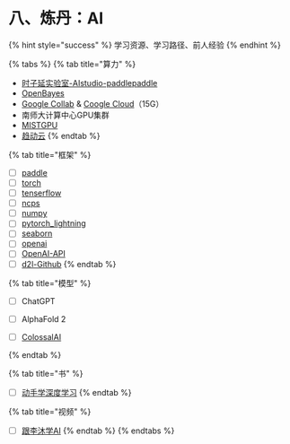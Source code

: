 # 八、炼丹：AI

{% hint style="success" %}
学习资源、学习路径、前人经验
{% endhint %}

{% tabs %}
{% tab title="算力" %}
* [时子延实验室-AIstudio-paddlepaddle](https://aistudio.baidu.com/aistudio/projectdetail/5588234)
* [OpenBayes](https://openbayes.com/)
* [Google Collab](https://colab.research.google.com/drive/1-MPoOR79eM\_oMg0s8Hmu0ZgEOw6-jCFG#scrollTo=GLysaga2q2uR) & [Coogle Cloud](https://drive.google.com/drive/search?q=owner:me%20\(type:application/vnd.google.colaboratory%20||%20type:application/vnd.google.colab\))（15G）
* 南师大计算中心GPU集群
* [MISTGPU](https://mistgpu.com/)
* [趋动云](https://virtaicloud.com/)
{% endtab %}

{% tab title="框架" %}
* [ ] [paddle](https://www.paddlepaddle.org.cn/documentation/docs/zh/api/index\_cn.html)
* [ ] [torch](https://pytorch-cn.readthedocs.io/zh/latest/package\_references/torch/)
* [ ] [tenserflow](https://tensorflow.google.cn/?hl=zh-cn)
* [ ] [ncps](https://github.com/mlech26l/ncps)
* [ ] [numpy](https://www.numpy.org.cn/)
* [ ] [pytorch\_lightning](https://pytorch-lightning.readthedocs.io/en/stable/index.html)
* [ ] [seaborn](https://seaborn.pydata.org/)
* [ ] [openai](https://pypi.org/project/openai/)
* [ ] [OpenAI-API](https://platform.openai.com/docs/introduction)
* [ ] [d2l-Github](https://github.com/d2l-ai/d2l-zh/releases)
{% endtab %}

{% tab title="模型" %}
* [ ] ChatGPT
* [ ] AlphaFold 2
* [ ] [ColossalAI](https://colossalai.org/)


{% endtab %}

{% tab title="书" %}
* [ ] [动手学深度学习](https://zh-v2.d2l.ai/)
{% endtab %}

{% tab title="视频" %}
* [ ] [跟李沐学AI](https://space.bilibili.com/1567748478)
{% endtab %}
{% endtabs %}
